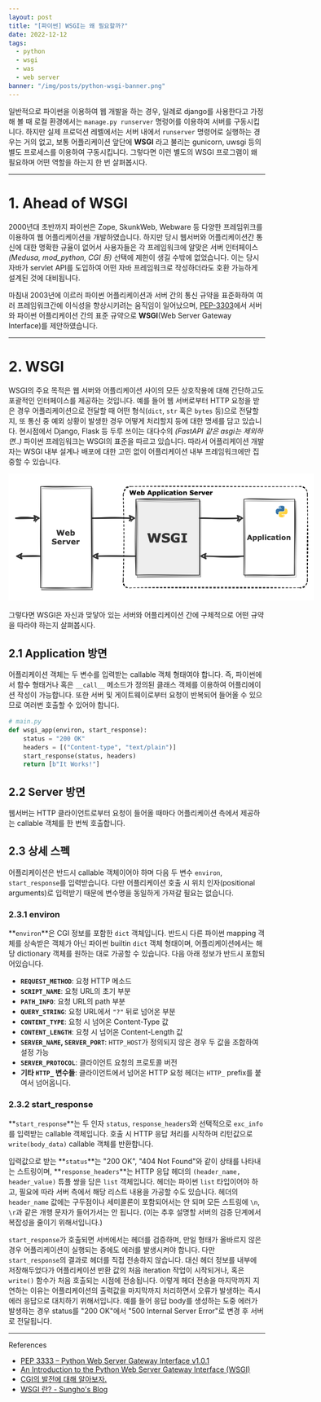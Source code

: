 ```yaml
---
layout: post
title: "[파이썬] WSGI는 왜 필요할까?"
date: 2022-12-12
tags:
  - python
  - wsgi
  - was
  - web server
banner: "/img/posts/python-wsgi-banner.png"
---
```


일반적으로 파이썬을 이용하여 웹 개발을 하는 경우, 일례로 django를 사용한다고 가정해 볼 때 로컬 환경에서는 `manage.py runserver` 명렁어를 이용하여 서버를 구동시킵니다.
하지만 실제 프로덕션 레벨에서는 서버 내에서 `runserver` 명령어로 실행하는 경우는 거의 없고, 보통 어플리케이션 앞단에 **WSGI** 라고 불리는 gunicorn, uwsgi 등의 별도 프로세스를 이용하여 구동시킵니다.
그렇다면 이런 별도의 WSGI 프로그램이 왜 필요하며 어떤 역할을 하는지 한 번 살펴봅시다.

---

# 1. Ahead of WSGI

2000년대 초반까지 파이썬은 Zope, SkunkWeb, Webware 등 다양한 프레임위크를 이용하여 웹 어플리케이션을 개발하였습니다.
하지만 당시 웹서버와 어플리케이션간 통신에 대한 명확한 규율이 없어서 사용자들은 각 프레임워크에 알맞은 서버 인터페이스<i>(Medusa, mod_python, CGI 등)</i> 선택에 제한이 생길 수밖에 없었습니다.
이는 당시 자바가 servlet API를 도입하여 어떤 자바 프레임워크로 작성하더라도 호환 가능하게 설계된 것에 대비됩니다.

마침내 2003년에 이르러 파이썬 어플리케이션과 서버 간의 통신 규약을 표준화하여 여러 프레임워크간에 이식성을 향상시키려는 움직임이 일어났으며,
[PEP-3303](https://peps.python.org/pep-0333/)에서 서버와 파이썬 어플리케이션 간의 표준 규약으로 **WSGI**(Web Server Gateway Interface)를 제안하였습니다. 

---

# 2. WSGI

WSGI의 주요 목적은 웹 서버와 어플리케이션 사이의 모든 상호작용에 대해 간단하고도 포괄적인 인터페이스를 제공하는 것입니다.
예를 들어 웹 서버로부터 HTTP 요청을 받은 경우 어플리케이션으로 전달할 때 어떤 형식(`dict`, `str` 혹은 `bytes` 등)으로 전달할지,
또 통신 중 예외 상황이 발생한 경우 어떻게 처리할지 등에 대한 명세를 담고 있습니다.
현시점에서 Django, Flask 등 두루 쓰이는 대다수의 _(FastAPI 같은 asgi는 제외하면..)_ 파이썬 프레임워크는 WSGI의 표준을 따르고 있습니다.
따라서 어플리케이션 개발자는 WSGI 내부 설계나 배포에 대한 고민 없이 어플리케이션 내부 프레임워크에만 집중할 수 있습니다.

<img src="/img/posts/python-wsgi-flow.png" style="max-width:600px"/>

그렇다면 WSGI은 자신과 맞닿아 있는 서버와 어플리케이션 간에 구체적으로 어떤 규약을 따라야 하는지 살펴봅시다.

## 2.1 Application 방면

어플리케이션 객체는 두 변수를 입력받는 callable 객체 형태여야 합니다.
즉, 파이썬에서 함수 형태거나 혹은 `__call__` 메소드가 정의된 클래스 객체를 이용하여 어플리에이션 작성이 가능합니다.
또한 서버 및 게이트웨이로부터 요청이 반복되어 들어올 수 있으므로 여러번 호출할 수 있어야 합니다.

```python
# main.py
def wsgi_app(environ, start_response):
    status = "200 OK"
    headers = [("Content-type", "text/plain")]
    start_response(status, headers)
    return [b"It Works!"]
```

## 2.2 Server 방면

웹서버는 HTTP 클라이언트로부터 요청이 들어올 때마다 어플리케이션 측에서 제공하는 callable 객체를 한 번씩 호출합니다.

## 2.3 상세 스펙

어플리케이션은 반드시 callable 객체이어야 하며 다음 두 변수 `environ`, `start_response`를 입력받습니다.
다만 어플리케이션 호출 시 위치 인자(positional arguments)로 입력받기 때문에 변수명을 동일하게 가져갈 필요는 없습니다.

### 2.3.1 environ

**`environ`**은 CGI 정보를 포함한 `dict` 객체입니다.
반드시 다른 파이썬 mapping 객체를 상속받은 객체가 아닌 파이썬 builtin `dict` 객체 형태이며, 어플리케이션에서는 해당 dictionary 객체를 원하는 대로 가공할 수 있습니다.
다음 아래 정보가 반드시 포함되어있습니다.

- **`REQUEST_METHOD`**: 요청 HTTP 메소드
- **`SCRIPT_NAME`**: 요청 URL의 초기 부분
- **`PATH_INFO`**: 요청 URL의 path 부분
- **`QUERY_STRING`**: 요청 URL에서 `"?"` 뒤로 넘어온 부분
- **`CONTENT_TYPE`**: 요청 시 넘어온 Content-Type 값
- **`CONTENT_LENGTH`**: 요청 시 넘어온 Content-Length 값
- **`SERVER_NAME`, `SERVER_PORT`**: `HTTP_HOST`가 정의되지 않은 경우 두 값을 조합하여 설정 가능
- **`SERVER_PROTOCOL`**: 클라이언트 요청의 프로토콜 버전
- **기타 `HTTP_` 변수들**: 클라이언트에서 넘어온 HTTP 요청 헤더는 `HTTP_` prefix를 붙여서 넘어옵니다.

### 2.3.2 start_response

**`start_response`**는 두 인자 `status`, `response_headers`와 선택적으로 `exc_info`를 입력받는 callable 객체입니다.
호출 시 HTTP 응답 처리를 시작하며 리턴값으로 `write(body_data)` callable 객체를 반환합니다.

입력값으로 받는 **`status`**는 "200 OK", "404 Not Found"와 같이 상태를 나타내는 스트링이며, **`response_headers`**는 HTTP 응답 헤더의 `(header_name, header_value)` 튜플 쌍을 담은 `list` 객체입니다.
헤더는 파이썬 `list` 타입이어야 하고, 필요에 따라 서버 측에서 해당 리스트 내용을 가공할 수도 있습니다.
헤더의 `header_name` 값에는 구두점이나 세미콜론이 포함되어서는 안 되며 모든 스트링에 `\n`, `\r`과 같은 개행 문자가 들어가서는 안 됩니다. (이는 추후 설명할 서버의 검증 단계에서 복잡성을 줄이기 위해서입니다.)

`start_response`가 호출되면 서버에서는 헤더를 검증하며, 만일 형태가 올바르지 않은 경우 어플리케이션이 실행되는 중에도 에러를 발생시켜야 합니다.
다만 `start_response`의 결과로 헤더를 직접 전송하지 않습니다.
대신 헤더 정보를 내부에 저장해두었다가 어플리케이션 반환 값의 처음 iteration 작업이 시작되거나, 혹은 `write()` 함수가 처음 호출되는 시점에 전송됩니다.
이렇게 헤더 전송을 마지막까지 지연하는 이유는 어플리케이션의 출력값을 마지막까지 처리하면서 오류가 발생하는 즉시 에러 응답으로 대치하기 위해서입니다.
예를 들어 응답 body를 생성하는 도중 에러가 발생하는 경우 status를 "200 OK"에서 "500 Internal Server Error"로 변경 후 서버로 전달됩니다.

---

References

- [PEP 3333 – Python Web Server Gateway Interface v1.0.1](https://peps.python.org/pep-3333/)
- [An Introduction to the Python Web Server Gateway Interface (WSGI)](http://ivory.idyll.org/articles/wsgi-intro/what-is-wsgi.html)
- [CGI의 발전에 대해 알아보자.](https://velog.io/@seanlion/cgihistory)
- [WSGI 란? - Sungho's Blog](https://sgc109.github.io/2020/08/15/python-wsgi/)
